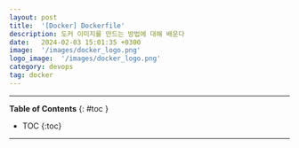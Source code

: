 ```yaml
---
layout: post
title:  '[Docker] Dockerfile'
description: 도커 이미지를 만드는 방법에 대해 배운다
date:   2024-02-03 15:01:35 +0300
image:  '/images/docker_logo.png'
logo_image:  '/images/docker_logo.png'
category: devops
tag: docker
---
```

---

**Table of Contents**
{: #toc }
*  TOC
{:toc}

---
# 